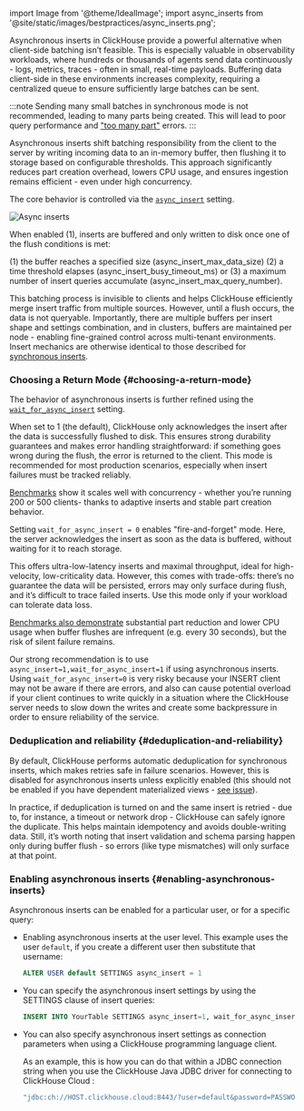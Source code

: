 import Image from '@theme/IdealImage';
import async_inserts from '@site/static/images/bestpractices/async_inserts.png';

Asynchronous inserts in ClickHouse provide a powerful alternative when client-side batching isn’t feasible. This is especially valuable in observability workloads, where hundreds or thousands of agents send data continuously - logs, metrics, traces - often in small, real-time payloads. Buffering data client-side in these environments increases complexity, requiring a centralized queue to ensure sufficiently large batches can be sent.

:::note
Sending many small batches in synchronous mode is not recommended, leading to many parts being created. This will lead to poor query performance and ["too many part"](/knowledgebase/exception-too-many-parts) errors.
:::

Asynchronous inserts shift batching responsibility from the client to the server by writing incoming data to an in-memory buffer, then flushing it to storage based on configurable thresholds. This approach significantly reduces part creation overhead, lowers CPU usage, and ensures ingestion remains efficient - even under high concurrency.

The core behavior is controlled via the [`async_insert`](/operations/settings/settings#async_insert) setting.

<Image img={async_inserts} size="lg" alt="Async inserts"/>

When enabled (1), inserts are buffered and only written to disk once one of the flush conditions is met: 

(1) the buffer reaches a specified size (async_insert_max_data_size)
(2) a time threshold elapses (async_insert_busy_timeout_ms) or 
(3) a maximum number of insert queries accumulate (async_insert_max_query_number). 

This batching process is invisible to clients and helps ClickHouse efficiently merge insert traffic from multiple sources. However, until a flush occurs, the data is not queryable. Importantly, there are multiple buffers per insert shape and settings combination, and in clusters, buffers are maintained per node - enabling fine-grained control across multi-tenant environments. Insert mechanics are otherwise identical to those described for [synchronous inserts](/best-practices/selecting-an-insert-strategy#synchronous-inserts-by-default).

### Choosing a Return Mode {#choosing-a-return-mode}

The behavior of asynchronous inserts is further refined using the [`wait_for_async_insert`](/operations/settings/settings#wait_for_async_insert) setting. 

When set to 1 (the default), ClickHouse only acknowledges the insert after the data is successfully flushed to disk. This ensures strong durability guarantees and makes error handling straightforward: if something goes wrong during the flush, the error is returned to the client. This mode is recommended for most production scenarios, especially when insert failures must be tracked reliably. 

[Benchmarks](https://clickhouse.com/blog/asynchronous-data-inserts-in-clickhouse) show it scales well with concurrency - whether you’re running 200 or 500 clients- thanks to adaptive inserts and stable part creation behavior.

Setting `wait_for_async_insert = 0` enables "fire-and-forget" mode. Here, the server acknowledges the insert as soon as the data is buffered, without waiting for it to reach storage. 

This offers ultra-low-latency inserts and maximal throughput, ideal for high-velocity, low-criticality data. However, this comes with trade-offs: there’s no guarantee the data will be persisted, errors may only surface during flush, and it’s difficult to trace failed inserts. Use this mode only if your workload can tolerate data loss. 

[Benchmarks also demonstrate](https://clickhouse.com/blog/asynchronous-data-inserts-in-clickhouse) substantial part reduction and lower CPU usage when buffer flushes are infrequent (e.g. every 30 seconds), but the risk of silent failure remains.

Our strong recommendation is to use `async_insert=1,wait_for_async_insert=1` if using asynchronous inserts. Using `wait_for_async_insert=0` is very risky because your INSERT client may not be aware if there are errors, and also can cause potential overload if your client continues to write quickly in a situation where the ClickHouse server needs to slow down the writes and create some backpressure in order to ensure reliability of the service.

### Deduplication and reliability {#deduplication-and-reliability}

By default, ClickHouse performs automatic deduplication for synchronous inserts, which makes retries safe in failure scenarios. However, this is disabled for asynchronous inserts unless explicitly enabled (this should not be enabled if you have dependent materialized views - [see issue](https://github.com/ClickHouse/ClickHouse/issues/66003)). 

In practice, if deduplication is turned on and the same insert is retried - due to, for instance, a timeout or network drop - ClickHouse can safely ignore the duplicate. This helps maintain idempotency and avoids double-writing data. Still, it’s worth noting that insert validation and schema parsing happen only during buffer flush - so errors (like type mismatches) will only surface at that point.

### Enabling asynchronous inserts {#enabling-asynchronous-inserts}

Asynchronous inserts can be enabled for a particular user, or for a specific query:

- Enabling asynchronous inserts at the user level.  This example uses the user `default`, if you create a different user then substitute that username:
  ```sql
  ALTER USER default SETTINGS async_insert = 1
  ```
- You can specify the asynchronous insert settings by using the SETTINGS clause of insert queries:
  ```sql
  INSERT INTO YourTable SETTINGS async_insert=1, wait_for_async_insert=1 VALUES (...)
  ```
- You can also specify asynchronous insert settings as connection parameters when using a ClickHouse programming language client.

  As an example, this is how you can do that within a JDBC connection string when you use the ClickHouse Java JDBC driver for connecting to ClickHouse Cloud :
  ```bash
  "jdbc:ch://HOST.clickhouse.cloud:8443/?user=default&password=PASSWORD&ssl=true&custom_http_params=async_insert=1,wait_for_async_insert=1"
  ```

